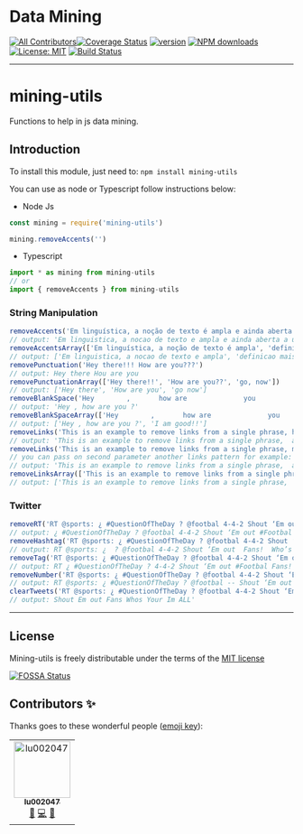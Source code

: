 # Data Mining
[![All Contributors](https://img.shields.io/badge/all_contributors-1-orange.svg?style=flat-square)](#contributors)[![Coverage Status](https://coveralls.io/repos/github/Oracy/mining-utils/badge.svg?branch=master)](https://coveralls.io/github/Oracy/mining-utils?branch=master) [![version](https://badge.fury.io/js/mining-utils.svg)](https://badge.fury.io/js/mining-utils) [![NPM downloads](https://img.shields.io/npm/dw/mining-utils)](https://img.shields.io/npm/dw/mining-utils)  [![License: MIT](https://img.shields.io/badge/License-MIT-yellow.svg)](https://github.com/Oracy/mining-utils/blob/master/LICENSE) [![Build Status](https://travis-ci.org/Oracy/mining-utils.svg?branch=master)](https://travis-ci.org/Oracy/mining-utils)

---
# mining-utils

Functions to help in js data mining.

## Introduction

To install this module, just need to: `npm install mining-utils`

You can use as node or Typescript follow instructions below:
- Node Js
```javascript
const mining = require('mining-utils')

mining.removeAccents('')
```
- Typescript
```javascript
import * as mining from mining-utils
// or
import { removeAccents } from mining-utils
```

### String Manipulation

```javascript
removeAccents('Em linguística, a noção de texto é ampla e ainda aberta a uma definição mais precisa. Grosso modo, pode ser entendido como manifestação linguística das ideias de um autor, que serão interpretadas pelo leitor de acordo com seus conhecimentos linguísticos e culturais. Seu tamanho é variável.')
// output: 'Em linguistica, a nocao de texto e ampla e ainda aberta a uma definicao mais precisa. Grosso modo, pode ser entendido como manifestacao linguistica das ideias de um autor, que serao interpretadas pelo leitor de acordo com seus conhecimentos linguisticos e culturais. Seu tamanho e variavel.
removeAccentsArray(['Em linguística, a noção de texto é ampla', 'definição mais precisa. Grosso modo, pode ser entendido como manifestação linguística'])
// output: ['Em linguistica, a nocao de texto e ampla', 'definicao mais precisa. Grosso modo, pode ser entendido como manifestacao linguistica']
removePunctuation('Hey there!!! How are you???')
// output: Hey there Hou are you
removePunctuationArray(['Hey there!!', 'How are you??', 'go, now'])
// output: ['Hey there', 'How are you', 'go now']
removeBlankSpace('Hey        ,       how are              you           ?')
// output: 'Hey , how are you ?'
removeBlankSpaceArray(['Hey        ,       how are              you           ?', 'I            am      good!!'])
// output: ['Hey , how are you ?', 'I am good!!']
removeLinks('This is an example to remove links from a single phrase, https://web.whatsapp.com/ and text after the link.')
// output: 'This is an example to remove links from a single phrase,  and text after the link.'
removeLinks('This is an example to remove links from a single phrase, mms://link.com/ and text after the link.', 'mms')
// you can pass on second parameter another links pattern for example: 'mms', 'm3u'
// output: 'This is an example to remove links from a single phrase,  and text after the link.'
removeLinksArray(['This is an example to remove links from a single phrase, https://web.whatsapp.com/ and text after the link.', 'This is an example to remove links from a single phrase, https://www.instagram.com/ and text after the link.', 'This is an example to remove links from a single phrase, https://www.google.com/ and text after the link.'])
// output: ['This is an example to remove links from a single phrase,  and text after the link.', 'This is an example to remove links from a single phrase,  and text after the link.', 'This is an example to remove links from a single phrase,  and text after the link.']
```

### Twitter

```javascript
removeRT('RT @sports: ¿ #QuestionOfTheDay ? @footbal 4-4-2 Shout ‘Em out #Footbal Fans!  Who’s Your #Tram?  I’m ALL #Saints!!! #W124ãHODAT #WHODATNATION ⚜️… https://t.co/ITy7ESKfuB')
// output: ¿ #QuestionOfTheDay ? @footbal 4-4-2 Shout ‘Em out #Footbal Fans!  Who’s Your #Tram?  I’m ALL #Saints!!! #W124ãHODAT #WHODATNATION ⚜️… https://t.co/ITy7ESKfuB'
removeHashtag('RT @sports: ¿ #QuestionOfTheDay ? @footbal 4-4-2 Shout ‘Em out #Footbal Fans!  Who’s Your #Tram?  I’m ALL #Saints!!! #W124ãHODAT #WHODATNATION ⚜️… https://t.co/ITy7ESKfuB')
// output: RT @sports: ¿  ? @footbal 4-4-2 Shout ‘Em out  Fans!  Who’s Your   I’m ALL    ⚜️… https://t.co/ITy7ESKfuB'
removeTag('RT @sports: ¿ #QuestionOfTheDay ? @footbal 4-4-2 Shout ‘Em out #Footbal Fans!  Who’s Your #Tram?  I’m ALL #Saints!!! #W124ãHODAT #WHODATNATION ⚜️… https://t.co/ITy7ESKfuB')
// output: RT ¿ #QuestionOfTheDay ? 4-4-2 Shout ‘Em out #Footbal Fans!  Who’s Your #Tram?  I’m ALL #Saints!!! #W124ãHODAT #WHODATNATION ⚜️… https://t.co/ITy7ESKfuB'
removeNumber('RT @sports: ¿ #QuestionOfTheDay ? @footbal 4-4-2 Shout ‘Em out #Footbal Fans!  Who’s Your #Tram?  I’m ALL #Saints!!! #W124ãHODAT #WHODATNATION ⚜️… https://t.co/ITy7ESKfuB')
// output: RT @sports: ¿ #QuestionOfTheDay ? @footbal -- Shout ‘Em out #Footbal Fans!  Who’s Your #Tram?  I’m ALL #Saints!!! #WãHODAT #WHODATNATION ⚜️… https://t.co/ITyESKfuB'
clearTweets('RT @sports: ¿ #QuestionOfTheDay ? @footbal 4-4-2 Shout ‘Em out #Footbal Fans!  Who’s Your #Tram?  I’m ALL #Saints!!! #W124ãHODAT #WHODATNATION ⚜️… https://t.co/ITy7ESKfuB')
// output: Shout Em out Fans Whos Your Im ALL'
```

---

## License

Mining-utils is freely distributable under the terms of the [MIT license](https://github.com/Oracy/mining-utils/blob/master/LICENSE)

[![FOSSA Status](https://app.fossa.io/api/projects/git%2Bgithub.com%2FOracy%2Fmining-utils.svg?type=large)](https://app.fossa.io/projects/git%2Bgithub.com%2FOracy%2Fmining-utils?ref=badge_large)

## Contributors ✨

Thanks goes to these wonderful people ([emoji key](https://allcontributors.org/docs/en/emoji-key)):

<!-- ALL-CONTRIBUTORS-LIST:START - Do not remove or modify this section -->
<!-- prettier-ignore -->
<table>
  <tr>
    <td align="center">
      <a href="https://github.com/lu002047">
        <img src="https://avatars1.githubusercontent.com/u/12716914?v=4" width="100px;" alt="lu002047"/>
        <br />
        <sub>
          <b>lu002047</b>
        </sub>
      </a>
      <br />
      <a href="#maintenance-lu002047" title="Maintenance">🚧</a>
      <a href="https://github.com/Oracy/mining-utils/commits?author=lu002047" title="Code">💻</a>
      <a href="#review-lu002047" title="Reviewed Pull Requests">👀</a>
    </td>
  </tr>
</table>

<!-- ALL-CONTRIBUTORS-LIST:END -->